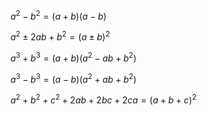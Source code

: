 $a^2-b^2=(a+b)(a-b)$  
  
$a^2\pm2ab+b^2=(a\pm b)^2$  
  
$a^3+b^3=(a+b)(a^2-ab+b^2)$  
  
$a^3-b^3=(a-b)(a^2+ab+b^2)$  
  
$a^2+b^2+c^2+2ab+2bc+2ca=(a+b+c)^2$  
